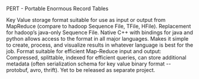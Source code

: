 PERT - Portable Enormous Record Tables 

Key Value storage format suitable for use as input or output  from MapReduce (compare to hadoop Sequence File, TFile, HFile). Replacement for hadoop’s java-only Sequence File.  Native C++ with bindings for java and python allows access to the format in all major languages. Makes it simple to create, process, and visualize results in whatever language is best for the job. Format suitable for efficient Map-Reduce input and output: Compressed, splittable, indexed for efficient queries, can store additional metadata (often serialization schema for key value binary format -- protobuf, avro, thrift).  Yet to be released as separate project.
